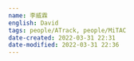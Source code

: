 ```yaml
---
name: 李威霖
english: David
tags: people/ATrack, people/MiTAC 
date-created: 2022-03-31 22:31
date-modified: 2022-03-31 22:36
---
```



